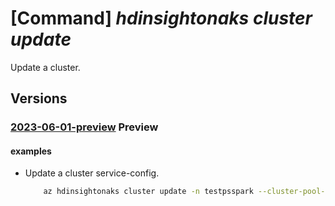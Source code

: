 # [Command] _hdinsightonaks cluster update_

Update a cluster.

## Versions

### [2023-06-01-preview](/Resources/mgmt-plane/L3N1YnNjcmlwdGlvbnMve30vcmVzb3VyY2Vncm91cHMve30vcHJvdmlkZXJzL21pY3Jvc29mdC5oZGluc2lnaHQvY2x1c3RlcnBvb2xzL3t9L2NsdXN0ZXJzL3t9/2023-06-01-preview.xml) **Preview**

<!-- mgmt-plane /subscriptions/{}/resourcegroups/{}/providers/microsoft.hdinsight/clusterpools/{}/clusters/{} 2023-06-01-preview -->

#### examples

- Update a cluster service-config.
    ```bash
        az hdinsightonaks cluster update -n testpsspark --cluster-pool-name ps-test-pool -g yuchenPSGroup --service-configs-profiles @config.json
    ```
